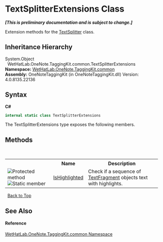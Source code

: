 # TextSplitterExtensions Class
 _**\[This is preliminary documentation and is subject to change.\]**_

Extension methods for the <a href="5c86e52d-3022-b69b-22dd-5f5b010b0710.md">TextSplitter</a> class.


## Inheritance Hierarchy
System.Object<br />&nbsp;&nbsp;WetHatLab.OneNote.TaggingKit.common.TextSplitterExtensions<br />
**Namespace:**&nbsp;<a href="bcdbab9c-63d1-48a4-6937-af53fb8d9a55.md">WetHatLab.OneNote.TaggingKit.common</a><br />**Assembly:**&nbsp;OneNoteTaggingKit (in OneNoteTaggingKit.dll) Version: 4.0.8135.22136

## Syntax

**C#**<br />
``` C#
internal static class TextSplitterExtensions
```

The TextSplitterExtensions type exposes the following members.


## Methods
&nbsp;<table><tr><th></th><th>Name</th><th>Description</th></tr><tr><td>![Protected method](media/protmethod.gif "Protected method")![Static member](media/static.gif "Static member")</td><td><a href="3f9a3905-315c-bd38-d0bb-2e1ecc13a7ed.md">IsHighlighted</a></td><td>
Check if a sequence of <a href="f320e495-7b74-f8c1-98f7-e408d87aac42.md">TextFragment</a> objects text with highlights.</td></tr></table>&nbsp;
<a href="#textsplitterextensions-class">Back to Top</a>

## See Also


#### Reference
<a href="bcdbab9c-63d1-48a4-6937-af53fb8d9a55.md">WetHatLab.OneNote.TaggingKit.common Namespace</a><br />